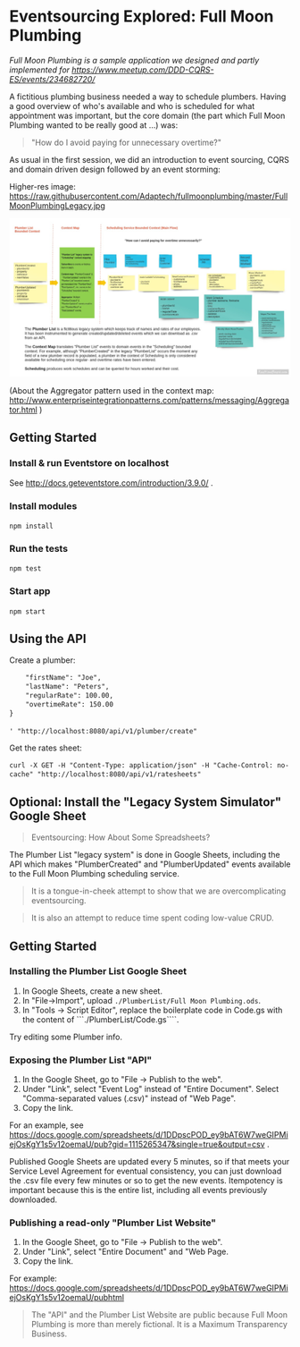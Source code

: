 # Eventsourcing Explored: Full Moon Plumbing

_Full Moon Plumbing is a sample application we designed and partly implemented for https://www.meetup.com/DDD-CQRS-ES/events/234682720/_

A fictitious plumbing business needed a way to schedule plumbers. Having a good overview of who's available and who is scheduled for what
appointment was important, but the core domain (the part which Full Moon Plumbing wanted to be really good at ...) was:

> "How do I avoid paying for unnecessary overtime?"

As usual in the first session, we did an introduction to event sourcing, CQRS and domain driven design followed by an event storming:

Higher-res image: https://raw.githubusercontent.com/Adaptech/fullmoonplumbing/master/FullMoonPlumbingLegacy.jpg

![Full Moon Plumbing Eventstorm](FullMoonPlumbingLegacy.jpg)

(About the Aggregator pattern used in the context map: http://www.enterpriseintegrationpatterns.com/patterns/messaging/Aggregator.html )

## Getting Started

### Install & run Eventstore on localhost

See http://docs.geteventstore.com/introduction/3.9.0/ . 

### Install modules

`npm install`

### Run the tests

`npm test`

### Start app

`npm start`

## Using the API

Create a plumber:

``` curl -X POST -H "Content-Type: application/json" -H "Cache-Control: no-cache" -d '{
    "firstName": "Joe",
    "lastName": "Peters",
    "regularRate": 100.00,
    "overtimeRate": 150.00
}

' "http://localhost:8080/api/v1/plumber/create"
```

Get the rates sheet:

```
curl -X GET -H "Content-Type: application/json" -H "Cache-Control: no-cache" "http://localhost:8080/api/v1/ratesheets"
```

## Optional: Install the "Legacy System Simulator" Google Sheet 

> Eventsourcing: How About Some Spreadsheets?

The Plumber List "legacy system" is done in Google Sheets, including the API which makes "PlumberCreated" and "PlumberUpdated" events
available to the Full Moon Plumbing scheduling service. 

> It is a tongue-in-cheek attempt to show that we are overcomplicating eventsourcing.

> It is also an attempt to reduce time spent coding low-value CRUD. 

## Getting Started

### Installing the Plumber List Google Sheet

1. In Google Sheets, create a new sheet.
2. In "File->Import", upload ```./PlumberList/Full Moon Plumbing.ods```.
3. In "Tools -> Script Editor", replace the boilerplate code in Code.gs with the content of ```./PlumberList/Code.gs````.

Try editing some Plumber info.

### Exposing the Plumber List "API"

1. In the Google Sheet, go to "File -> Publish to the web".
2. Under "Link", select "Event Log" instead of "Entire Document". Select "Comma-separated values (.csv)" instead of "Web Page".
3. Copy the link. 

For an example, see https://docs.google.com/spreadsheets/d/1DDpscPOD_ey9bAT6W7weGIPMiejOsKgY1s5v12oemaU/pub?gid=1115265347&single=true&output=csv .

Published Google Sheets are updated every 5 minutes, so if that meets your Service Level Agreement for eventual consistency, you can just download
the .csv file every few minutes or so to get the new events. Itempotency is important because this is the entire list, including all events 
previously downloaded. 

### Publishing a read-only "Plumber List Website"

1. In the Google Sheet, go to "File -> Publish to the web".
2. Under "Link", select "Entire Document" and "Web Page.
3. Copy the link. 

For example: https://docs.google.com/spreadsheets/d/1DDpscPOD_ey9bAT6W7weGIPMiejOsKgY1s5v12oemaU/pubhtml 

> The "API" and the Plumber List Website are public because Full Moon Plumbing is more than merely fictional. It is a Maximum Transparency Business. 
